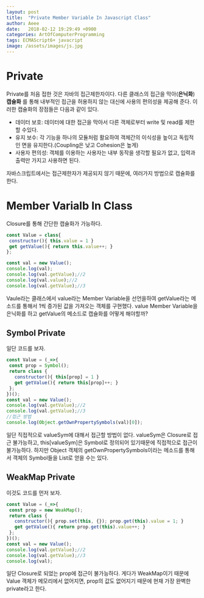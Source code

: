 ```yaml
---
layout: post
title:  "Private Member Variable In Javascript Class"
author: Aeee
date:   2018-02-12 19:29:49 +0900
categories: ArtOfComputerProgramming
tags: ECMAScript6+ javacript
image: /assets/images/js.jpg
---
```


# Private 
 Private를 처음 접한 것은 자바의 접근제한자이다. 다른 클래스의 접근을 막아(**은닉화**) **캡슐화** 를 통해 내부적인 접근을 허용하지 않는 대신에 사용의 편의성을 제공해 준다. 이러한 캡슐화의 장점들은 다음과 같이 있다.
 - 데이터 보호: 데이터에 대한 접근을 막아서 다른 객체로부터 write 및 read를 제한할 수있다.
 - 유지 보수: 각 기능을 하나의 모듈처럼 활요하여 객체간의 이식성을 높이고 독립적인 면을 유지한다.(Coupling은 낮고 Cohesion은 높게)
 - 사용자 편의성: 객체를 이용하는 사용자는 내부 동작을 생각할 필요가 없고, 입력과 출력만 가지고 사용하면 된다.

자바스크립트에서는 접근제한자가 제공되지 않기 때문에, 여러가지 방법으로 캡슐화를 한다.

# Member Varialb In Class
 Closure를 통해 간단한 캡슐화가 가능하다.
 ```javascript
const Value = class{
  constructor(){ this.value = 1 }
  get getValue(){ return this.value++; }
};

const val = new Value();
console.log(val);
console.log(val.getValue);//2
console.log(val.value);//2
console.log(val.getValue);//3
 ```
 Vaule라는 클래스에서 value라는 Member Variable을 선언을하여 getValue라는 메소드를 통해서 1씩 증가된 값을 가져오는 객체를 구현했다. value Member Variable을 은닉화를 하고 getValue의 메소드로 캡슐화를 어떻게 해야할까?

## Symbol Private
 일단 코드를 보자.
 ```Javascript
const Value = (_=>{
  const prop = Symbol();
  return class {
    constructor(){ this[prop] = 1 }
    get getValue(){ return this[prop]++; }
  };
})();
const val = new Value();
console.log(val.getValue);//2
console.log(val.getValue);//3
//접근 방법
console.log(Object.getOwnPropertySymbols(val)[0]);
 ```
일단 직접적으로 valueSym에 대해서 접근할 방법이 없다. valueSym은 Closure로 접근 불가능하고, this[valueSym]은 Symbol로 정의되어 있기때문에 직접적으로 접근이 불가능하다. 하지만 Object 객체의 getOwnPropertySymbols이라는 메소드를 통해서 객체의 Symbol들을 List로 얻을 수는 있다.

## WeakMap Private
 이것도 코드를 먼저 보자.
 ```Javascript
const Value = (_=>{
  const prop = new WeakMap();
  return class {
    constructor(){ prop.set(this, {}); prop.get(this).value = 1; }
    get getValue(){ return prop.get(this).value++; }
  };
})();
const val = new Value();
console.log(val.getValue);//2
console.log(val.getValue);//3
console.log(val);
 ```
일단 Closure로 되었는 prop에 접근이 불가능하다. 게다가 WeakMap이기 때문에 Value 객체가 메모리에서 없어지면, prop의 값도 없어지기 때문에 현재 가장 완벽한 private라고 한다.

 
 